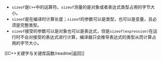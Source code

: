 - `sizeof`是`C++`中的运算符。`sizeof`测量的是对象或者表达式类型占用的字节大小。
- `sizeof`是在编译时计算长度；`sizeof`的参数可以是类型，也可以是变量，且必须是完整类型。
- `sizeof`接受的参数可以是对象也可以是表达式，但是`sizeof(expression)`在运行时不会对接受的表达式进行计算，编译器只会推导表达式的类型从而计算占用的字节大小。

[[C++关键字与关键库函数/readme|返回]]